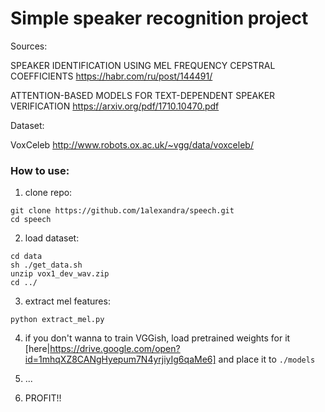 # Simple speaker recognition project

Sources:

SPEAKER IDENTIFICATION USING MEL FREQUENCY CEPSTRAL COEFFICIENTS https://habr.com/ru/post/144491/

ATTENTION-BASED MODELS FOR TEXT-DEPENDENT SPEAKER VERIFICATION https://arxiv.org/pdf/1710.10470.pdf

Dataset: 

VoxCeleb http://www.robots.ox.ac.uk/~vgg/data/voxceleb/

### How to use:

1. clone repo:
```
git clone https://github.com/1alexandra/speech.git
cd speech
```

2. load dataset:
```
cd data
sh ./get_data.sh
unzip vox1_dev_wav.zip
cd ../
```

3. extract mel features:
```
python extract_mel.py
```

4. if you don't wanna to train VGGish, load pretrained weights for it [here|https://drive.google.com/open?id=1mhqXZ8CANgHyepum7N4yrjiyIg6qaMe6] and place it to `./models`

5. ...

6. PROFIT!!
